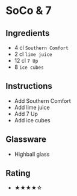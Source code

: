 # SoCo & 7

## Ingredients
- 4 cl `Southern Comfort`
- 2 cl `lime juice`
- 12 cl `7 Up`
- 8 `ice cubes`

## Instructions
- Add Southern Comfort
- Add lime juice
- Add 7 Up
- Add ice cubes

## Glassware
- Highball glass

## Rating
- ★★★★☆